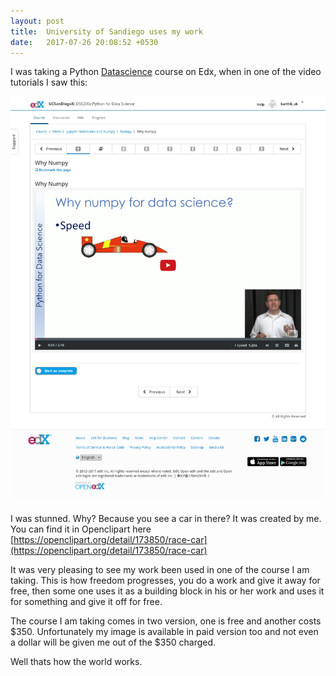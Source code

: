 ```yaml
---
layout: post
title:  University of Sandiego uses my work
date:   2017-07-26 20:08:52 +0530
---
```


I  was taking a Python [Datascience](https://courses.edx.org/courses/course-v1:UCSanDiegoX+DSE200x+2T2017/course/)
course on Edx, when in one of the video tutorials I  saw this:

![](/images/ucs_uses_my_work.png)

I  was stunned. Why? Because you see a car in there? It was created by me. You can
find it in Openclipart here [https://openclipart.org/detail/173850/race-car](https://openclipart.org/detail/173850/race-car)

It was very pleasing to see my work been used in one of the course I am taking.
This is how freedom progresses, you do a work and give it away for free, then
some one uses it as a building block in his or her work and uses it for something
and give it off for free.

The course I am taking comes in two version, one is free and another costs $350.
Unfortunately my image is available in paid version too and not even a dollar
will be given me out of the $350 charged.

Well thats how the world works.
